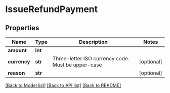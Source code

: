 # IssueRefundPayment

## Properties
Name | Type | Description | Notes
------------ | ------------- | ------------- | -------------
**amount** | **int** |  | 
**currency** | **str** | Three-letter ISO currency code. Must be upper-case | [optional] 
**reason** | **str** |  | [optional] 

[[Back to Model list]](../README.md#documentation-for-models) [[Back to API list]](../README.md#documentation-for-api-endpoints) [[Back to README]](../README.md)

